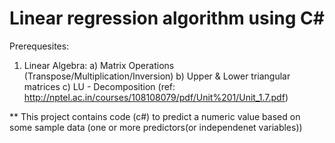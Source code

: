 # Linear regression algorithm using C#

Prerequesites:
1. Linear Algebra:
  a) Matrix Operations (Transpose/Multiplication/Inversion)
  b) Upper & Lower triangular matrices
  c) LU - Decomposition (ref:  http://nptel.ac.in/courses/108108079/pdf/Unit%201/Unit_1.7.pdf)

** This project contains code (c#) to predict a numeric value based on some sample data (one or more predictors(or independenet variables))

